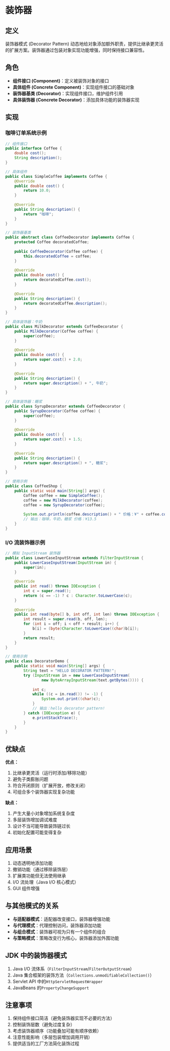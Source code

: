 # 装饰器

## 定义

装饰器模式 (Decorator Pattern) 动态地给对象添加额外职责，提供比继承更灵活的扩展方案。装饰器通过包装对象实现功能增强，同时保持接口兼容性。

## 角色

- **组件接口 (Component)**：定义被装饰对象的接口
- **具体组件 (Concrete Component)**：实现组件接口的基础对象
- **装饰器基类 (Decorator)**：实现组件接口，维护组件引用
- **具体装饰器 (Concrete Decorator)**：添加具体功能的装饰器实现

## 实现

### 咖啡订单系统示例

```java
// 组件接口
public interface Coffee {
    double cost();
    String description();
}

// 具体组件
public class SimpleCoffee implements Coffee {
    @Override
    public double cost() {
        return 10.0;
    }
    
    @Override
    public String description() {
        return "咖啡";
    }
}

// 装饰器基类
public abstract class CoffeeDecorator implements Coffee {
    protected Coffee decoratedCoffee;
    
    public CoffeeDecorator(Coffee coffee) {
        this.decoratedCoffee = coffee;
    }
    
    @Override
    public double cost() {
        return decoratedCoffee.cost();
    }
    
    @Override
    public String description() {
        return decoratedCoffee.description();
    }
}

// 具体装饰器：牛奶
public class MilkDecorator extends CoffeeDecorator {
    public MilkDecorator(Coffee coffee) {
        super(coffee);
    }
    
    @Override
    public double cost() {
        return super.cost() + 2.0;
    }
    
    @Override
    public String description() {
        return super.description() + ", 牛奶";
    }
}

// 具体装饰器：糖浆
public class SyrupDecorator extends CoffeeDecorator {
    public SyrupDecorator(Coffee coffee) {
        super(coffee);
    }
    
    @Override
    public double cost() {
        return super.cost() + 1.5;
    }
    
    @Override
    public String description() {
        return super.description() + ", 糖浆";
    }
}

// 使用示例
public class CoffeeShop {
    public static void main(String[] args) {
        Coffee coffee = new SimpleCoffee();
        coffee = new MilkDecorator(coffee);
        coffee = new SyrupDecorator(coffee);
        
        System.out.println(coffee.description() + " 价格：¥" + coffee.cost());
        // 输出：咖啡，牛奶，糖浆 价格：¥13.5
    }
}
```

### I/O 流装饰器示例

```java
// 模拟 InputStream 装饰器
public class LowerCaseInputStream extends FilterInputStream {
    public LowerCaseInputStream(InputStream in) {
        super(in);
    }
    
    @Override
    public int read() throws IOException {
        int c = super.read();
        return (c == -1) ? c : Character.toLowerCase(c);
    }
    
    @Override
    public int read(byte[] b, int off, int len) throws IOException {
        int result = super.read(b, off, len);
        for (int i = off; i < off + result; i++) {
            b[i] = (byte)Character.toLowerCase((char)b[i]);
        }
        return result;
    }
}

// 使用示例
public class DecoratorDemo {
    public static void main(String[] args) {
        String text = "HELLO DECORATOR PATTERN!";
        try (InputStream in = new LowerCaseInputStream(
                new ByteArrayInputStream(text.getBytes()))) {
            
            int c;
            while ((c = in.read()) != -1) {
                System.out.print((char)c);
            }
            // 输出：hello decorator pattern!
        } catch (IOException e) {
            e.printStackTrace();
        }
    }
}
```

## 优缺点

**优点：**

1. 比继承更灵活（运行时添加/移除功能）
2. 避免子类膨胀问题
3. 符合开闭原则（扩展开放，修改关闭）
4. 可组合多个装饰器实现复杂功能

**缺点：**

1. 产生大量小对象增加系统复杂度
2. 多层装饰增加调试难度
3. 设计不当可能导致装饰链过长
4. 初始化配置可能变得复杂

## 应用场景

1. 动态透明地添加功能
2. 撤销功能（通过移除装饰层）
3. 扩展类功能但无法使用继承
4. I/O 流处理（Java I/O 核心模式）
5. GUI 组件增强

## 与其他模式的关系

- **与适配器模式**：适配器改变接口，装饰器增强功能
- **与代理模式**：代理控制访问，装饰器添加功能
- **与组合模式**：装饰器可视为只有一个组件的组合
- **与策略模式**：策略改变行为核心，装饰器添加外围功能

## JDK 中的装饰器模式

1. Java I/O 流体系（`FilterInputStream`/`FilterOutputStream`）
2. Java 集合框架的装饰方法（`Collections.unmodifiableCollection()`）
3. Servlet API 中的`HttpServletRequestWrapper`
4. JavaBeans 的`PropertyChangeSupport`

## 注意事项

1. 保持组件接口简洁（避免装饰器实现不必要的方法）
2. 控制装饰层数（避免过度复杂）
3. 考虑装饰器顺序（功能叠加可能有顺序依赖）
4. 注意性能影响（多层包装增加调用开销）
5. 提供适当的工厂方法简化装饰过程
